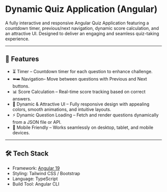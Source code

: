 #  Dynamic Quiz Application (Angular)

A fully interactive and responsive Angular Quiz Application featuring a countdown timer, previous/next navigation, dynamic score calculation, and an attractive UI. Designed to deliver an engaging and seamless quiz-taking experience.

---

## 🚀 Features

- ⏳ Timer – Countdown timer for each question to enhance challenge.
- ⬅️➡️ Navigation– Move between questions with Previous and Next buttons.
- 📊 Score Calculation – Real-time score tracking based on correct answers.
- 🎨 Dynamic & Attractive UI – Fully responsive design with appealing colors, smooth animations, and intuitive layouts.
- ⚡ Dynamic Question Loading – Fetch and render questions dynamically from a JSON file or API.
- 📱 Mobile Friendly – Works seamlessly on desktop, tablet, and mobile devices.

---

## 🛠️ Tech Stack

- Framework: [Angular 19](https://angular.io/)
- Styling: Tailwind CSS / Bootstrap 
- Language: TypeScript
- Build Tool: Angular CLI
